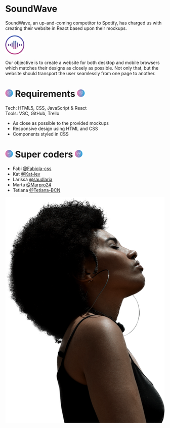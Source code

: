 # SoundWave

SoundWave, an up-and-coming competitor to Spotify, has charged us with creating their website in React based upon their mockups.

![SoundWave logo](/src/assets/logo.png "SoundWave logo")

Our objective is to create a website for both desktop and mobile browsers which matches their designs as closely as possible. Not only that, but the website should transport the user seamlessly from one page to another.

# ![SoundWave heart logo](/src/assets/images/favicon.png "SoundWave heart logo") Requirements ![SoundWave heart logo](/src/assets/images/favicon.png "SoundWave heart logo")

Tech: HTML5, CSS, JavaScript & React  
Tools: VSC, GitHub, Trello

- As close as possible to the provided mockups
- Responsive design using HTML and CSS
- Components styled in CSS

# ![SoundWave heart logo](/src/assets/images/favicon.png "SoundWave heart logo") Super coders ![SoundWave heart logo](/src/assets/images/favicon.png "SoundWave heart logo")

- Fabi [@Fabiola-css](https://github.com/Fabiola-css)
- Kat [@Kat-lev](https://github.com/Kat-lev)
- Larissa [@saudlaria](https://github.com/saudlaria)
- Marta [@Marpro24](https://github.com/Marpro24)
- Tetiana [@Tetiana-BCN](https://github.com/Tetiana-BCN)

![Photo girl](/src/assets/landing-page-girl.png "Girl listening to music")